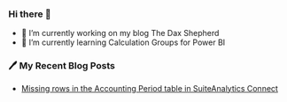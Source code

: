### Hi there 👋

- 🔭 I’m currently working on my blog The Dax Shepherd
- 🌱 I’m currently learning Calculation Groups for Power BI

### 🖊 My Recent Blog Posts
<!--START_SECTION:feed-->
* [Missing rows in the Accounting Period table in SuiteAnalytics Connect](https://thedaxshepherd.net/2023/06/29/Netsuite-AccountingPeriods-ETL)

<!--END_SECTION:feed-->

<!--
- 👯 I’m looking to collaborate on ...
- 🤔 I’m looking for help with ...
- 💬 Ask me about ...
- 📫 How to reach me: ...
- 😄 Pronouns: ...
- ⚡ Fun fact: ...

-->
